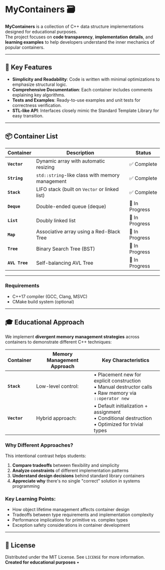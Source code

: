 # MyContainers 🗃️

**MyContainers** is a collection of C++ data structure implementations designed for educational purposes.  
The project focuses on **code transparency**, **implementation details**, and **learning examples** to help developers understand the inner mechanics of popular containers.

---

## 🌟 Key Features

- **Simplicity and Readability**: Code is written with minimal optimizations to emphasize structural logic.
- **Comprehensive Documentation**: Each container includes comments explaining key algorithms.
- **Tests and Examples**: Ready-to-use examples and unit tests for correctness verification.
- **STL-like API**: Interfaces closely mimic the Standard Template Library for easy transition.

---

## 📦 Container List

| Container                | Description                                          | Status        |
|--------------------------|-----------------------------------------------------|---------------|
| **`Vector`**             | Dynamic array with automatic resizing               | ✅ Complete  |
| **`String`**             | `std::string`-like class with memory management     | ✅ Complete   |
| **`Stack`**              | LIFO stack (built on `Vector` or linked list)       | ✅ Complete  |
| **`Deque`**              | Double-ended queue (deque)                          | 🚧 In Progress |
| **`List`**               | Doubly linked list                                   | 🚧 In Progress   |
| **`Map`**                | Associative array using a Red-Black Tree            | 🚧 In Progress   |
| **`Tree`**               | Binary Search Tree (BST)                            | 🚧 In Progress   |
| **`AVL Tree`**           | Self-balancing AVL Tree                             | 🚧 In Progress |

---

### Requirements
- C++17 compiler (GCC, Clang, MSVC)
- CMake build system (optional)

---

## 🎓 Educational Approach

We implement **divergent memory management strategies** across containers to demonstrate different C++ techniques:

| Container | Memory Management Approach                          | Key Characteristics                             |
|-----------|----------------------------------------------------|------------------------------------------------|
| **`Stack`** | Low-level control:                                  | • Placement new for explicit construction<br>• Manual destructor calls<br>• Raw memory via `::operator new` |
| **`Vector`**  | Hybrid approach:                                    | • Default initialization + assignment<br>• Conditional destruction<br>• Optimized for trivial types |

### Why Different Approaches?
This intentional contrast helps students:
1. **Compare tradeoffs** between flexibility and simplicity
2. **Analyze constraints** of different implementation patterns
3. **Understand design decisions** behind standard library containers
4. **Appreciate why** there's no single "correct" solution in systems programming

### Key Learning Points:
- How object lifetime management affects container design
- Tradeoffs between type requirements and implementation complexity
- Performance implications for primitive vs. complex types
- Exception safety considerations in container development

---

## 📜 License
Distributed under the MIT License. See `LICENSE` for more information.  
**Created for educational purposes** •
